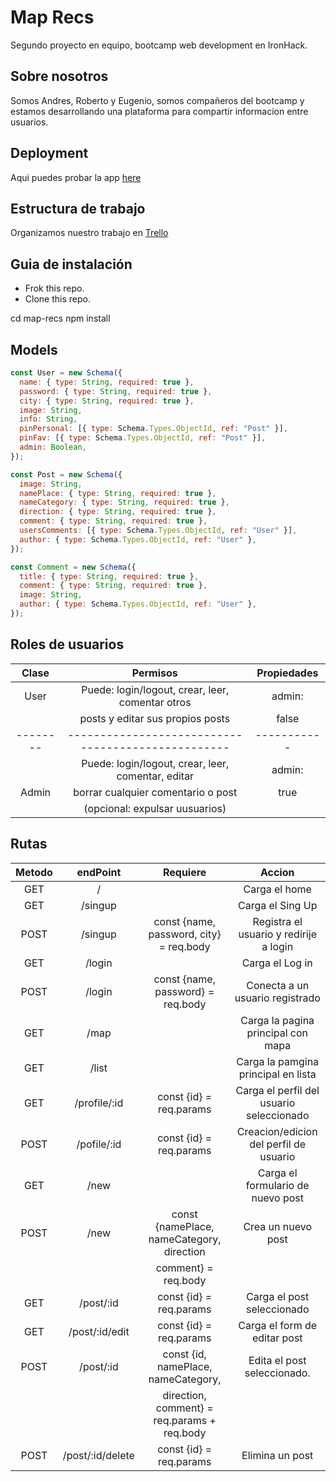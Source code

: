 # Map Recs

Segundo proyecto en equipo, bootcamp web development en IronHack.

## Sobre nosotros

Somos Andres, Roberto y Eugenio, somos compañeros del bootcamp y estamos desarrollando una plataforma para compartir informacion entre usuarios.

## Deployment

Aqui puedes probar la app [here](https://map-recs.fly.dev/)

## Estructura de trabajo

Organizamos nuestro trabajo en [Trello](#)

## Guia de instalación

- Frok this repo.
- Clone this repo.

cd map-recs
npm install

## Models

```js
const User = new Schema({
  name: { type: String, required: true },
  password: { type: String, required: true },
  city: { type: String, required: true },
  image: String,
  info: String,
  pinPersonal: [{ type: Schema.Types.ObjectId, ref: "Post" }],
  pinFav: [{ type: Schema.Types.ObjectId, ref: "Post" }],
  admin: Boolean,
});
```

```js
const Post = new Schema({
  image: String,
  namePlace: { type: String, required: true },
  nameCategory: { type: String, required: true },
  direction: { type: String, required: true },
  comment: { type: String, required: true },
  usersComments: [{ type: Schema.Types.ObjectId, ref: "User" }],
  author: { type: Schema.Types.ObjectId, ref: "User" },
});
```

```js
const Comment = new Schema({
  title: { type: String, required: true },
  comment: { type: String, required: true },
  image: String,
  author: { type: Schema.Types.ObjectId, ref: "User" },
});
```

## Roles de usuarios

|  Clase   |                      Permisos                      | Propiedades |
| :------: | :------------------------------------------------: | :---------: |
|   User   |  Puede: login/logout, crear, leer, comentar otros  |   admin:    |
|          |          posts y editar sus propios posts          |    false    |
| -------- | -------------------------------------------------- | ----------- |
|          | Puede: login/logout, crear, leer, comentar, editar |   admin:    |
|  Admin   |         borrar cualquier comentario o post         |    true     |
|          |           (opcional: expulsar uusuarios)           |             |

## Rutas

| Metodo |     endPoint     |                  Requiere                   |                  Accion                  |
| :----: | :--------------: | :-----------------------------------------: | :--------------------------------------: |
|  GET   |        /         |                                             |              Carga el home               |
|  GET   |     /singup      |                                             |             Carga el Sing Up             |
|  POST  |     /singup      |   const {name, password, city} = req.body   |  Registra el usuario y redirije a login  |
|  GET   |      /login      |                                             |             Carga el Log in              |
|  POST  |      /login      |      const {name, password} = req.body      |     Conecta a un usuario registrado      |
|  GET   |       /map       |                                             |    Carga la pagina principal con mapa    |
|  GET   |      /list       |                                             |   Carga la pamgina principal en lista    |
|  GET   |   /profile/:id   |           const {id} = req.params           | Carga el perfil del usuario seleccionado |
|  POST  |   /pofile/:id    |           const {id} = req.params           |  Creacion/edicion del perfil de usuario  |
|  GET   |       /new       |                                             |    Carga el formulario de nuevo post     |
|  POST  |       /new       |  const {namePlace, nameCategory, direction  |            Crea un nuevo post            |
|        |                  |             comment} = req.body             |                                          |
|  GET   |    /post/:id     |           const {id} = req.params           |        Carga el post seleccionado        |
|  GET   |  /post/:id/edit  |           const {id} = req.params           |       Carga el form de editar post       |
|  POST  |    /post/:id     |     const {id, namePlace, nameCategory,     |       Edita el post seleccionado.        |
|        |                  | direction, comment} = req.params + req.body |                                          |
|  POST  | /post/:id/delete |           const {id} = req.params           |             Elimina un post              |
